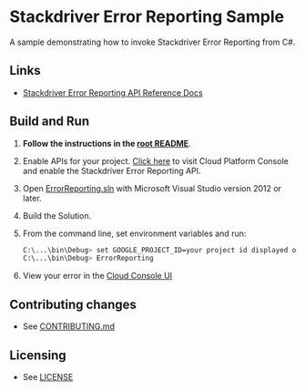 # Stackdriver Error Reporting Sample

A sample demonstrating how to invoke Stackdriver Error Reporting from C#.

## Links

- [Stackdriver Error Reporting API Reference Docs](https://cloud.google.com/error-reporting/reference/rest/)

## Build and Run

1.  **Follow the instructions in the [root README](../../README.md)**.

4.  Enable APIs for your project.
    [Click here](https://console.cloud.google.com/flows/enableapi?apiid=clouderrorreporting.googleapis.com&showconfirmation=true)
    to visit Cloud Platform Console and enable the Stackdriver Error Reporting API.

6.  Open [ErrorReporting.sln](ErrorReporting.sln) with Microsoft Visual Studio version 2012 or later.

7.  Build the Solution.

8.  From the command line, set environment variables and run:

    ```sh
    C:\...\bin\Debug> set GOOGLE_PROJECT_ID=your project id displayed on the Google Developers Console.
    C:\...\bin\Debug> ErrorReporting
    ```

9.  View your error in the [Cloud Console UI](https://console.cloud.google.com/errors)
	
## Contributing changes

* See [CONTRIBUTING.md](../../CONTRIBUTING.md)

## Licensing

* See [LICENSE](../../LICENSE)
